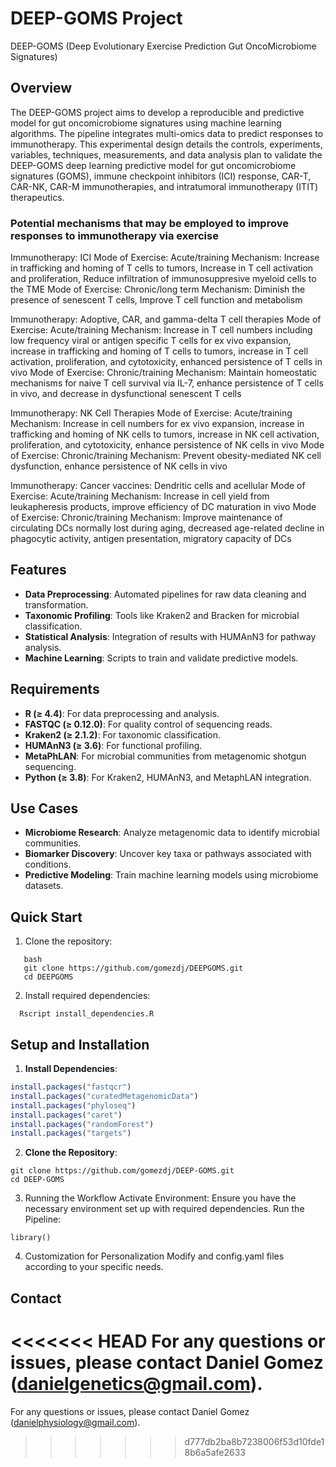 # DEEP-GOMS Project
DEEP-GOMS (Deep Evolutionary Exercise Prediction Gut OncoMicrobiome Signatures)

## Overview
The DEEP-GOMS project aims to develop a reproducible and predictive model for gut oncomicrobiome signatures using machine learning algorithms. The pipeline integrates multi-omics data to predict responses to immunotherapy. This experimental design details the controls, experiments, variables, techniques, measurements, and data analysis plan to validate the DEEP-GOMS deep learning predictive model for gut oncomicrobiome signatures (GOMS), immune checkpoint inhibitors (ICI) response, CAR-T, CAR-NK, CAR-M immunotherapies, and intratumoral immunotherapy (ITIT) therapeutics.

### Potential mechanisms that may be employed to improve responses to immunotherapy via exercise

Immunotherapy: ICI
Mode of Exercise: Acute/training
Mechanism: Increase in trafficking and homing of T cells to tumors, Increase in T cell activation and proliferation, Reduce infiltration of immunosuppresive myeloid cells to the TME
Mode of Exercise: Chronic/long term
Mechanism: Diminish the presence of senescent T cells, Improve T cell function and metabolism

Immunotherapy: Adoptive, CAR, and gamma-delta T cell therapies
Mode of Exercise: Acute/training
Mechanism: Increase in T cell numbers including low frequency viral or antigen specific T cells for ex vivo expansion, increase in trafficking and homing of T cells to tumors, increase in T cell activation, proliferation, and cytotoxicity, enhanced persistence of T cells in vivo
Mode of Exercise: Chronic/training
Mechanism: Maintain homeostatic mechanisms for naive T cell survival via IL-7, enhance persistence of T cells in vivo, and decrease in dysfunctional senescent T cells

Immunotherapy: NK Cell Therapies
Mode of Exercise: Acute/training
Mechanism: Increase in cell numbers for ex vivo expansion, increase in trafficking and homing of NK cells to tumors, increase in NK cell activation, proliferation, and cytotoxicity, enhance persistence of NK cells in vivo
Mode of Exercise: Chronic/training
Mechanism: Prevent obesity-mediated NK cell dysfunction, enhance persistence of NK cells in vivo

Immunotherapy: Cancer vaccines: Dendritic cells and acellular
Mode of Exercise: Acute/training
Mechanism: Increase in cell yield from leukapheresis products, improve efficiency of DC maturation in vivo
Mode of Exercise: Chronic/training 
Mechanism: Improve maintenance of circulating DCs normally lost during aging, decreased age-related decline in phagocytic activity, antigen presentation, migratory capacity of DCs

## Features

- **Data Preprocessing**: Automated pipelines for raw data cleaning and transformation.
- **Taxonomic Profiling**: Tools like Kraken2 and Bracken for microbial classification.
- **Statistical Analysis**: Integration of results with HUMAnN3 for pathway analysis.
- **Machine Learning**: Scripts to train and validate predictive models.

## Requirements

- **R (≥ 4.4)**: For data preprocessing and analysis.
- **FASTQC (≥ 0.12.0)**: For quality control of sequencing reads.
- **Kraken2 (≥ 2.1.2)**: For taxonomic classification.
- **HUMAnN3 (≥ 3.6)**: For functional profiling.
- **MetaPhLAN**: For microbial communities from metagenomic shotgun sequencing.
- **Python (≥ 3.8)**: For Kraken2, HUMAnN3, and MetaphLAN integration.

## Use Cases

- **Microbiome Research**: Analyze metagenomic data to identify microbial communities.
- **Biomarker Discovery**: Uncover key taxa or pathways associated with conditions.
- **Predictive Modeling**: Train machine learning models using microbiome datasets.

## Quick Start

1. Clone the repository:
```
   bash
   git clone https://github.com/gomezdj/DEEPGOMS.git
   cd DEEPGOMS
```

2.	Install required dependencies:
```
  Rscript install_dependencies.R
```

## Setup and Installation

1. **Install Dependencies**:
```R
install.packages("fastqcr")
install.packages("curatedMetagenomicData")
install.packages("phyloseq")
install.packages("caret")
install.packages("randomForest")
install.packages("targets")
```
2. **Clone the Repository**:
```
git clone https://github.com/gomezdj/DEEP-GOMS.git
cd DEEP-GOMS
```

3. Running the Workflow
Activate Environment: Ensure you have the necessary environment set up with required dependencies.
Run the Pipeline:
```
library()
```

4. Customization for Personalization
Modify and config.yaml files according to your specific needs.

## Contact
<<<<<<< HEAD
For any questions or issues, please contact Daniel Gomez (danielgenetics@gmail.com).
=======
For any questions or issues, please contact Daniel Gomez (danielphysiology@gmail.com).
>>>>>>> d777db2ba8b7238006f53d10fde18b6a5afe2633
